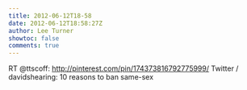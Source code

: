 ```yaml
---
title: 2012-06-12T18-58
date: 2012-06-12T18:58:27Z
author: Lee Turner
showtoc: false
comments: true
---
```


RT @ttscoff: http://pinterest.com/pin/174373816792775999/ Twitter / davidshearing: 10 reasons to ban same-sex

